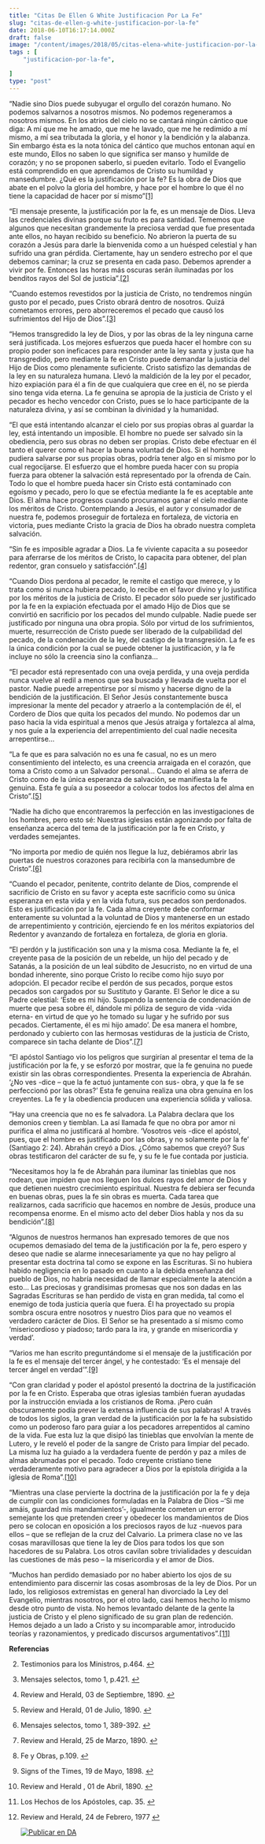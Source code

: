 ```yaml
---
title: "Citas De Ellen G White Justificacion Por La Fe"
slug: "citas-de-ellen-g-white-justificacion-por-la-fe"
date: 2018-06-10T16:17:14.000Z
draft: false
image: "/content/images/2018/05/citas-elena-white-justificacion-por-la-fe.png"
tags : [
    "justificacion-por-la-fe",

]
type: "post"
---
```


   “Nadie sino Dios puede subyugar el orgullo del corazón humano. No podemos salvarnos a nosotros mismos. No podemos regeneramos a nosotros mismos. En los atrios del cielo no se cantará ningún cántico que diga: A mí que me he amado, que me he lavado, que me he redimido a mí mismo, a mí sea tributada la gloria, y el honor y la bendición y la alabanza. Sin embargo ésta es la nota tónica del cántico que muchos entonan aquí en este mundo, Ellos no saben lo que significa ser manso y humilde de corazón; y no se proponen saberlo, si pueden evitarlo. Todo el Evangelio está comprendido en que aprendamos de Cristo su humildad y mansedumbre. ¿Qué es la justificación por la fe? Es la obra de Dios que abate en el polvo la gloria del hombre, y hace por el hombre lo que él no tiene la capacidad de hacer por sí mismo”[[1]](#fn1)

 “El mensaje presente, la justificación por la fe, es un mensaje de Dios. Lleva las credenciales divinas porque su fruto es para santidad. Tememos que algunos que necesitan grandemente la preciosa verdad que fue presentada ante ellos, no hayan recibido su beneficio. No abrieron la puerta de su corazón a Jesús para darle la bienvenida como a un huésped celestial y han sufrido una gran pérdida. Ciertamente, hay un sendero estrecho por el que debemos caminar; la cruz se presenta en cada paso. Debemos aprender a vivir por fe. Entonces las horas más oscuras serán iluminadas por los benditos rayos del Sol de justicia”.[[2]](#fn2)

 “Cuando estemos revestidos por la justicia de Cristo, no tendremos ningún gusto por el pecado, pues Cristo obrará dentro de nosotros. Quizá cometamos errores, pero aborreceremos el pecado que causó los sufrimientos del Hijo de Dios”.[[3]](#fn3)

 “Hemos transgredido la ley de Dios, y por las obras de la ley ninguna carne será justificada. Los mejores esfuerzos que pueda hacer el hombre con su propio poder son ineficaces para responder ante la ley santa y justa que ha transgredido, pero mediante la fe en Cristo puede demandar la justicia del Hijo de Dios como plenamente suficiente. Cristo satisfizo las demandas de la ley en su naturaleza humana. Llevó la maldición de la ley por el pecador, hizo expiación para él a fin de que cualquiera que cree en él, no se pierda sino tenga vida eterna. La fe genuina se apropia de la justicia de Cristo y el pecador es hecho vencedor con Cristo, pues se lo hace participante de la naturaleza divina, y así se combinan la divinidad y la humanidad.

 “El que está intentando alcanzar el cielo por sus propias obras al guardar la ley, está intentando un imposible. El hombre no puede ser salvado sin la obediencia, pero sus obras no deben ser propias. Cristo debe efectuar en él tanto el querer como el hacer la buena voluntad de Dios. Si el hombre pudiera salvarse por sus propias obras, podría tener algo en sí mismo por lo cual regocijarse. El esfuerzo que el hombre pueda hacer con su propia fuerza para obtener la salvación está representado por la ofrenda de Caín. Todo lo que el hombre pueda hacer sin Cristo está contaminado con egoísmo y pecado, pero lo que se efectúa mediante la fe es aceptable ante Dios. El alma hace progresos cuando procuramos ganar el cielo mediante los méritos de Cristo. Contemplando a Jesús, el autor y consumador de nuestra fe, podemos proseguir de fortaleza en fortaleza, de victoria en victoria, pues mediante Cristo la gracia de Dios ha obrado nuestra completa salvación.

 “Sin fe es imposible agradar a Dios. La fe viviente capacita a su poseedor para aferrarse de los méritos de Cristo, lo capacita para obtener, del plan redentor, gran consuelo y satisfacción”.[[4]](#fn4)

 “Cuando Dios perdona al pecador, le remite el castigo que merece, y lo trata como si nunca hubiera pecado, lo recibe en el favor divino y lo justifica por los méritos de la justicia de Cristo. El pecador sólo puede ser justificado por la fe en la expiación efectuada por el amado Hijo de Dios que se convirtió en sacrificio por los pecados del mundo culpable. Nadie puede ser justificado por ninguna una obra propia. Sólo por virtud de los sufrimientos, muerte, resurrección de Cristo puede ser liberado de la culpabilidad del pecado, de la condenación de la ley, del castigo de la transgresión. La fe es la única condición por la cual se puede obtener la justificación, y la fe incluye no sólo la creencia sino la confianza…

 “El pecador está representado con una oveja perdida, y una oveja perdida nunca vuelve al redil a menos que sea buscada y llevada de vuelta por el pastor. Nadie puede arrepentirse por sí mismo y hacerse digno de la bendición de la justificación. El Señor Jesús constantemente busca impresionar la mente del pecador y atraerlo a la contemplación de él, el Cordero de Dios que quita los pecados del mundo. No podemos dar un paso hacia la vida espiritual a menos que Jesús atraiga y fortalezca al alma, y nos guíe a la experiencia del arrepentimiento del cual nadie necesita arrepentirse…

 “La fe que es para salvación no es una fe casual, no es un mero consentimiento del intelecto, es una creencia arraigada en el corazón, que toma a Cristo como a un Salvador personal… Cuando el alma se aferra de Cristo como de la única esperanza de salvación, se manifiesta la fe genuina. Esta fe guía a su poseedor a colocar todos los afectos del alma en Cristo”.[[5]](#fn5)

 “Nadie ha dicho que encontraremos la perfección en las investigaciones de los hombres, pero esto sé: Nuestras iglesias están agonizando por falta de enseñanza acerca del tema de la justificación por la fe en Cristo, y verdades semejantes.

 “No importa por medio de quién nos llegue la luz, debiéramos abrir las puertas de nuestros corazones para recibirla con la mansedumbre de Cristo”.[[6]](#fn6)

 “Cuando el pecador, penitente, contrito delante de Dios, comprende el sacrificio de Cristo en su favor y acepta este sacrificio como su única esperanza en esta vida y en la vida futura, sus pecados son perdonados. Esto es justificación por la fe. Cada alma creyente debe conformar enteramente su voluntad a la voluntad de Dios y mantenerse en un estado de arrepentimiento y contrición, ejerciendo fe en los méritos expiatorios del Redentor y avanzando de fortaleza en fortaleza, de gloria en gloria.

 “El perdón y la justificación son una y la misma cosa. Mediante la fe, el creyente pasa de la posición de un rebelde, un hijo del pecado y de Satanás, a la posición de un leal súbdito de Jesucristo, no en virtud de una bondad inherente, sino porque Cristo lo recibe como hijo suyo por adopción. El pecador recibe el perdón de sus pecados, porque estos pecados son cargados por su Sustituto y Garante. El Señor le dice a su Padre celestial: ‘Este es mi hijo. Suspendo la sentencia de condenación de muerte que pesa sobre él, dándole mi póliza de seguro de vida -vida eterna- en virtud de que yo he tomado su lugar y he sufrido por sus pecados. Ciertamente, él es mi hijo amado’. De esa manera el hombre, perdonado y cubierto con las hermosas vestiduras de la justicia de Cristo, comparece sin tacha delante de Dios”.[[7]](#fn7)

 “El apóstol Santiago vio los peligros que surgirían al presentar el tema de la justificación por la fe, y se esforzó por mostrar, que la fe genuina no puede existir sin las obras correspondientes. Presenta la experiencia de Abrahán. ‘¿No ves -dice – que la fe actuó juntamente con sus- obra, y que la fe se perfeccionó por las obras?’ Esta fe genuina realiza una obra genuina en los creyentes. La fe y la obediencia producen una experiencia sólida y valiosa.

 “Hay una creencia que no es fe salvadora. La Palabra declara que los demonios creen y tiemblan. La así llamada fe que no obra por amor ni purifica el alma no justificará al hombre. ‘Vosotros veis -dice el apóstol, pues, que el hombre es justificado por las obras, y no solamente por la fe’ (Santiago 2: 24). Abrahán creyó a Dios. ¿Cómo sabemos que creyó? Sus obras testificaron del carácter de su fe, y su fe le fue contada por justicia.

 “Necesitamos hoy la fe de Abrahán para iluminar las tinieblas que nos rodean, que impiden que nos lleguen los dulces rayos del amor de Dios y que detienen nuestro crecimiento espiritual. Nuestra fe debiera ser fecunda en buenas obras, pues la fe sin obras es muerta. Cada tarea que realizarnos, cada sacrificio que hacemos en nombre de Jesús, produce una recompensa enorme. En el mismo acto del deber Dios habla y nos da su bendición”.[[8]](#fn8)

 “Algunos de nuestros hermanos han expresado temores de que nos ocupemos demasiado del tema de la justificación por la fe, pero espero y deseo que nadie se alarme innecesariamente ya que no hay peligro al presentar esta doctrina tal como se expone en las Escrituras. Si no hubiera habido negligencia en lo pasado en cuanto a la debida enseñanza del pueblo de Dios, no habría necesidad de llamar especialmente la atención a esto… Las preciosas y grandísimas promesas que nos son dadas en las Sagradas Escrituras se han perdido de vista en gran medida, tal como el enemigo de toda justicia quería que fuera. Él ha proyectado su propia sombra oscura entre nosotros y nuestro Dios para que no veamos el verdadero carácter de Dios. El Señor se ha presentado a sí mismo como ‘misericordioso y piadoso; tardo para la ira, y grande en misericordia y verdad’.

 “Varios me han escrito preguntándome si el mensaje de la justificación por la fe es el mensaje del tercer ángel, y he contestado: ‘Es el mensaje del tercer ángel en verdad’”.[[9]](#fn9)

 “Con gran claridad y poder el apóstol presentó la doctrina de la justificación por la fe en Cristo. Esperaba que otras iglesias también fueran ayudadas por la instrucción enviada a los cristianos de Roma. ¡Pero cuán obscuramente podía prever la extensa influencia de sus palabras! A través de todos los siglos, la gran verdad de la justificación por la fe ha subsistido como un poderoso faro para guiar a los pecadores arrepentidos al camino de la vida. Fue esta luz la que disipó las tinieblas que envolvían la mente de Lutero, y le reveló el poder de la sangre de Cristo para limpiar del pecado. La misma luz ha guiado a la verdadera fuente de perdón y paz a miles de almas abrumadas por el pecado. Todo creyente cristiano tiene verdaderamente motivo para agradecer a Dios por la epístola dirigida a la iglesia de Roma”.[[10]](#fn10)

 “Mientras una clase pervierte la doctrina de la justificación por la fe y deja de cumplir con las condiciones formuladas en la Palabra de Dios –‘Si me amáis, guardad mis mandamientos’-, igualmente cometen un error semejante los que pretenden creer y obedecer los mandamientos de Dios pero se colocan en oposición a los preciosos rayos de luz -nuevos para ellos – que se reflejan de la cruz del Calvario. La primera clase no ve las cosas maravillosas que tiene la ley de Dios para todos los que son hacedores de su Palabra. Los otros cavilan sobre trivialidades y descuidan las cuestiones de más peso – la misericordia y el amor de Dios.

 “Muchos han perdido demasiado por no haber abierto los ojos de su entendimiento para discernir las cosas asombrosas de la ley de Dios. Por un lado, los religiosos extremistas en general han divorciado la Ley del Evangelio, mientras nosotros, por el otro lado, casi hemos hecho lo mismo desde otro punto de vista. No hemos levantado delante de la gente la justicia de Cristo y el pleno significado de su gran plan de redención. Hemos dejado a un lado a Cristo y su incomparable amor, introducido teorías y razonamientos, y predicado discursos argumentativos”.[[11]](#fn11)

 **Referencias**

   
 2. Testimonios para los Ministros, p.464. [↩︎](#fnref1)

 
 4. Mensajes selectos, tomo 1, p.421. [↩︎](#fnref2)

 
 6. Review and Herald, 03 de Septiembre, 1890. [↩︎](#fnref3)

 
 8. Review and Herald, 01 de Julio, 1890. [↩︎](#fnref4)

 
 10. Mensajes selectos, tomo 1, 389-392. [↩︎](#fnref5)

 
 12. Review and Herald, 25 de Marzo, 1890. [↩︎](#fnref6)

 
 14. Fe y Obras, p.109. [↩︎](#fnref7)

 
 16. Signs of the Times, 19 de Mayo, 1898. [↩︎](#fnref8)

 
 18. Review and Herald , 01 de Abril, 1890. [↩︎](#fnref9)

 
 20. Los Hechos de los Apóstoles, cap. 35. [↩︎](#fnref10)

 
 22. Review and Herald, 24 de Febrero, 1977 [↩︎](#fnref11)

 
 
     [![Publicar en DA](/content/images/2020/06/Publicar_DA.png)](/quieres-publicar-en-da/) 